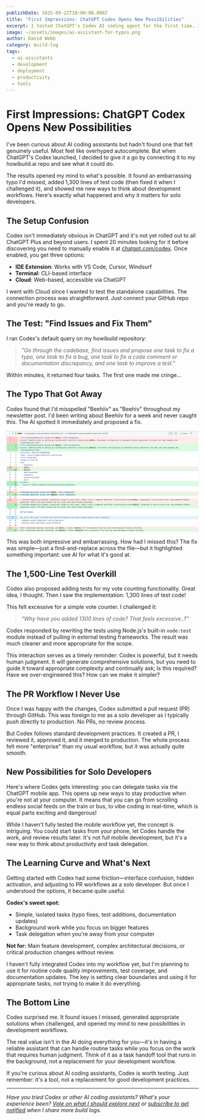 ```yaml
---
publishDate: 2025-09-22T10:00:00.000Z
title: "First Impressions: ChatGPT Codex Opens New Possibilities"
excerpt: I tested ChatGPT's Codex AI coding agent for the first time. It found a typo I missed, added 1,300 lines of test code, and opened my mind to what's possible with AI-assisted development. Here's what happened and why it matters for solo developers.
image: ~/assets/images/ai-assistant-for-typos.png
author: David Webb
category: build-log
tags:
  - ai-assistants
  - development
  - deployment
  - productivity
  - tools
---
```


# First Impressions: ChatGPT Codex Opens New Possibilities

I've been curious about AI coding assistants but hadn't found one that felt genuinely useful. Most feel like overhyped autocomplete. But when ChatGPT's Codex launched, I decided to give it a go by connecting it to my howibuild.ai repo and see what it could do.

The results opened my mind to what's possible. It found an embarrassing typo I'd missed, added 1,300 lines of test code (then fixed it when I challenged it), and showed me new ways to think about development workflows. Here's exactly what happened and why it matters for solo developers.

## The Setup Confusion

Codex isn't immediately obvious in ChatGPT and it's not yet rolled out to all ChatGPT Plus and beyond users. I spent 20 minutes looking for it before discovering you need to manually enable it at [chatgpt.com/codex](https://chatgpt.com/codex). Once enabled, you get three options:

- **IDE Extension**: Works with VS Code, Cursor, Windsurf
- **Terminal**: CLI-based interface  
- **Cloud**: Web-based, accessible via ChatGPT

I went with Cloud since I wanted to test the standalone capabilities. The connection process was straightforward. Just connect your GitHub repo and you're ready to go.

## The Test: "Find Issues and Fix Them"

I ran Codex's default query on my howibuild repository:

> _"Go through the codebase, find issues and propose one task to fix a typo, one task to fix a bug, one task to fix a code comment or documentation discrepancy, and one task to improve a test."_

Within minutes, it returned four tasks. The first one made me cringe...

## The Typo That Got Away

Codex found that I'd misspelled "Beehiiv" as "Beehiv" throughout my newsletter post. I'd been writing about Beehiiv for a week and never caught this. The AI spotted it immediately and proposed a fix.

![Codex found the typo I missed](/src/assets/images/codex-typo-fix.png)

This was both impressive and embarrassing. How had I missed this? The fix was simple—just a find-and-replace across the file—but it highlighted something important: use AI for what it's good at.

## The 1,500-Line Test Overkill

Codex also proposed adding tests for my vote counting functionality. Great idea, I thought. Then I saw the implementation: 1,300 lines of test code!

This felt excessive for a simple vote counter. I challenged it:

>_"Why have you added 1300 lines of code? That feels excessive..?"_

Codex responded by rewriting the tests using Node.js's built-in `node:test` module instead of pulling in external testing frameworks. The result was much cleaner and more appropriate for the scope.

This interaction serves as a timely reminder: Codex is powerful, but it needs human judgment. It will generate comprehensive solutions, but you need to guide it toward appropriate complexity and continually ask; Is this required? Have we over-engineered this? How can we make it simpler?

## The PR Workflow I Never Use

Once I was happy with the changes, Codex submitted a pull request (PR) through GitHub. This was foreign to me as a solo developer as I typically push directly to production. No PRs, no review process.

But Codex follows standard development practices. It created a PR, I reviewed it, approved it, and it merged to production. The whole process felt more "enterprise" than my usual workflow, but it was actually quite smooth.

## New Possibilities for Solo Developers

Here's where Codex gets interesting: you can delegate tasks via the ChatGPT mobile app. This opens up new ways to stay productive when you're not at your computer. It means that you can go from scrolling endless social feeds on the train or bus, to vibe coding in real-time, which is equal parts exciting and dangerous!

While I haven't fully tested the mobile workflow yet, the concept is intriguing. You could start tasks from your phone, let Codex handle the work, and review results later. It's not full mobile development, but it's a new way to think about productivity and task delegation.

## The Learning Curve and What's Next

Getting started with Codex had some friction—interface confusion, hidden activation, and adjusting to PR workflows as a solo developer. But once I understood the options, it became quite useful.

**Codex's sweet spot:**
- Simple, isolated tasks (typo fixes, test additions, documentation updates)
- Background work while you focus on bigger features
- Task delegation when you're away from your computer

**Not for:** Main feature development, complex architectural decisions, or critical production changes without review.

I haven't fully integrated Codex into my workflow yet, but I'm planning to use it for routine code quality improvements, test coverage, and documentation updates. The key is setting clear boundaries and using it for appropriate tasks, not trying to make it do everything.

## The Bottom Line

Codex surprised me. It found issues I missed, generated appropriate solutions when challenged, and opened my mind to new possibilities in development workflows. 

The real value isn't in the AI doing everything for you—it's in having a reliable assistant that can handle routine tasks while you focus on the work that requires human judgment. Think of it as a task handoff tool that runs in the background, not a replacement for your development workflow.

If you're curious about AI coding assistants, Codex is worth testing. Just remember: it's a tool, not a replacement for good development practices.

---

*Have you tried Codex or other AI coding assistants? What's your experience been? [Vote on what I should explore next](https://howibuild.ai/coming-up) or [subscribe to get notified](https://howibuild.ai) when I share more build logs.*
